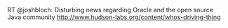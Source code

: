 <!--
id: 2054252147
link: http://kevinisom.info/post/2054252147/rt-joshbloch-disturbing-news-regarding-oracle
slug: rt-joshbloch-disturbing-news-regarding-oracle
date: Wed Dec 01 2010 14:25:02 GMT+1300 (NZDT)
raw: {"blog_name":"kevinisom","id":2054252147,"post_url":"http://kevinisom.info/post/2054252147/rt-joshbloch-disturbing-news-regarding-oracle","slug":"rt-joshbloch-disturbing-news-regarding-oracle","type":"text","date":"2010-12-01 01:25:02 GMT","timestamp":1291166702,"state":"published","format":"html","reblog_key":"EWwf7anf","tags":[],"short_url":"http://tmblr.co/Zw68Yy1wSMPp","highlighted":[],"feed_item":"http://twitter.com/kev_nz/statuses/9698518092488704","from_feed_id":"650289","note_count":0,"title":null,"body":"<p>RT @joshbloch: Disturbing news regarding Oracle and the open source Java community <a href=\"http://www.hudson-labs.org/content/whos-driving-thing\" target=\"_blank\">http://www.hudson-labs.org/content/whos-driving-thing</a></p>"}
publish: 2010-12-01
tags: 
title: null
-->


RT @joshbloch: Disturbing news regarding Oracle and the open source Java
community <http://www.hudson-labs.org/content/whos-driving-thing>


